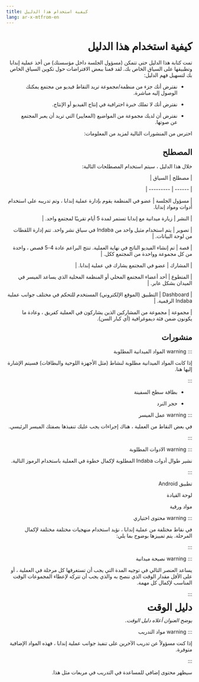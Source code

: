 ```yaml
---
title: كيفية استخدام هذا الدليل
lang: ar-x-mtfrom-en
---
```

<ReadTime/> 

<h1 style=";text-align:right;direction:rtl"> كيفية استخدام هذا الدليل </h1> 

<ClientOnly> 

<Leader> 

<p style=";text-align:right;direction:rtl"> تمت كتابة هذا الدليل حتى تتمكن (مسؤول الجلسة داخل مؤسستك) من أخذ عملية إندابا وتطبيقها على السياق الخاص بك. لقد قمنا ببعض الافتراضات حول تكوين السياق الخاص بك لتسهيل فهم الدليل: </p> 

<ul style=";text-align:right;direction:rtl"><li style=";text-align:right;direction:rtl"> نفترض أنك جزء من منظمة/مجموعة تريد التقاط فيديو من مجتمع يمكنك الوصول إليه مباشرة. </li></ul> 
<ul style=";text-align:right;direction:rtl"><li style=";text-align:right;direction:rtl"> نفترض أنك لا تملك خبرة احترافية في إنتاج الفيديو أو الإنتاج. </li></ul> 
<ul style=";text-align:right;direction:rtl"><li style=";text-align:right;direction:rtl"> نفترض أن لديك مجموعة من المواضيع (المعايير) التي تريد أن يعبر المجتمع عن صوتها. </li></ul> 

<p style=";text-align:right;direction:rtl"> احترس من المنشورات التالية لمزيد من المعلومات: </p> 

</Leader> 

</ClientOnly> 

<h2 style=";text-align:right;direction:rtl"> المصطلح </h2> 

<p style=";text-align:right;direction:rtl"> خلال هذا الدليل ، سيتم استخدام المصطلحات التالية: </p> 

<p style=";text-align:right;direction:rtl"> | مصطلح | السياق | </p> 
<p style=";text-align:right;direction:rtl"> | ------ | --------- | </p> 
<p style=";text-align:right;direction:rtl"> | مسؤول الجلسة | عضو في المنظمة يقوم بإدارة عملية إندابا ، وتم تدريبه على استخدام أدوات ومواد إندابا. </p> 
<p style=";text-align:right;direction:rtl"> | النشر | زيارة ميدانية مع إندابا تستمر لمدة 5 أيام تقريبًا لمجتمع واحد. | </p> 
<p style=";text-align:right;direction:rtl"> | تصوير | يتم استخدام مثيل واحد من Indaba في سياق نشر واحد. تتم إدارة اللقطات من لوحة البيانات. | </p> 
<p style=";text-align:right;direction:rtl"> | قصة | تم إنشاء الفيديو الناتج في نهاية العملية. تنتج البراعم عادة 4-5 قصص ، واحدة من كل مجموعة وواحدة من المجتمع ككل. | </p> 
<p style=";text-align:right;direction:rtl"> | المشارك | عضو في المجتمع يشارك في عملية إندابا. | </p> 
<p style=";text-align:right;direction:rtl"> | المتطوع | أحد أعضاء المجتمع المحلي أو المنظمة المحلية الذي يساعد الميسر في الميدان بشكل عابر. | </p> 
<p style=";text-align:right;direction:rtl"> | Dashboard | التطبيق (الموقع الإلكتروني) المستخدم للتحكم في مختلف جوانب عملية Indaba الرقمية. | </p> 
<p style=";text-align:right;direction:rtl"> | مجموعة | مجموعة من المشاركين الذين يشاركون في العملية كفريق ، وعادة ما يكونون ضمن فئة ديموغرافية (أي كبار السن). </p> 

<h2 style=";text-align:right;direction:rtl"> منشورات </h2> 

<p style=";text-align:right;direction:rtl">::: warning المواد الميدانية المطلوبة </p> 
<p style=";text-align:right;direction:rtl"> إذا كانت المواد الميدانية مطلوبة لنشاط (مثل الأجهزة اللوحية والبطاقات) فسيتم الإشارة إليها هنا. </p> 
<p style=";text-align:right;direction:rtl">::: </p> 

<Materials title="المواد" example="true"> 

<ul style=";text-align:right;direction:rtl"><li style=";text-align:right;direction:rtl"> بطاقة سطح السفينة </li></ul> 
<ul style=";text-align:right;direction:rtl"><li style=";text-align:right;direction:rtl"> حجر النرد </li></ul> 

</Materials> 

<p style=";text-align:right;direction:rtl">::: warning عمل الميسر </p> 
<p style=";text-align:right;direction:rtl"> في بعض النقاط من العملية ، هناك إجراءات يجب عليك تنفيذها بصفتك الميسر الرئيسي. </p> 
<p style=";text-align:right;direction:rtl">::: </p> 

<AdminRole title="عمل الميسر: عمل الميسر الرئيسي"/> 

<p style=";text-align:right;direction:rtl">::: warning الادوات المطلوبة </p> 
<p style=";text-align:right;direction:rtl"> نشير طوال أدوات Indaba المطلوبة لإكمال خطوة في العملية باستخدام الرموز التالية. </p> 
<p style=";text-align:right;direction:rtl">::: </p> 

<el-row type="flex" justify="space-around" > 

<el-col :span="8" style="text-align:center;"> 

<p style=";text-align:right;direction:rtl"><App> تطبيق Android </App></p> 

</el-col> 
<el-col style="text-align:center;" :span="8"> 

<p style=";text-align:right;direction:rtl"><Dashboard> لوحة القيادة </Dashboard></p> 

</el-col> 
<el-col style="text-align:center;" :span="8"> 

<p style=";text-align:right;direction:rtl"><Paper> مواد ورقية </Paper></p> 

</el-col> 
</el-row> 

<p style=";text-align:right;direction:rtl">::: warning محتوى اختياري </p> 
<p style=";text-align:right;direction:rtl"> في نقاط مختلفة من عملية إندابا ، نؤيد استخدام منهجيات مختلفة مختلفة لإكمال المرحلة. يتم تمييزها بوضوح بما يلي: </p> 
<p style=";text-align:right;direction:rtl">::: </p> 

<StepOptions title="خيارات: إحضار العملية الخاصة بك"/> 

<p style=";text-align:right;direction:rtl">::: warning نصيحة ميدانية </p> 
<p style=";text-align:right;direction:rtl"> يساعد العنصر التالي في توجيه المدة التي يجب أن تستغرقها كل مرحلة في العملية ، أو على الأقل مقدار الوقت الذي ننصح به والذي يجب أن تتركه لإعطاء المجموعات الوقت المناسب لإكمال كل مهمة. </p> 
<p style=";text-align:right;direction:rtl">::: </p> 

<p style=";text-align:right;direction:rtl"><TimeGuide title="2-3 ساعات" style="font-size:1.65rem;border-bottom:1px solid #eaecef;font-weight: 600;margin:0;padding:0;line-height:1"> دليل الوقت </TimeGuide></p> 

<p style=";text-align:right;direction:rtl"> <em>يوضح العنوان أعلاه دليل الوقت.</em> </p> 

<p style=";text-align:right;direction:rtl">::: warning مواد التدريب </p> 
<p style=";text-align:right;direction:rtl"> إذا كنت مسؤولاً عن تدريب الآخرين على تنفيذ جوانب عملية إندابا ، فهذه المواد الإضافية متوفرة. </p> 
<p style=";text-align:right;direction:rtl">::: </p> 

<p style=";text-align:right;direction:rtl"><TrainingMaterials title="مواد التدريب" example="true"> سيظهر محتوى إضافي للمساعدة في التدريب في مربعات مثل هذا. </TrainingMaterials></p> 
